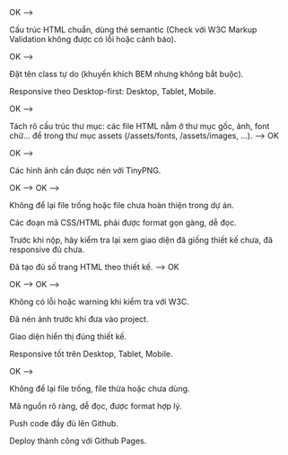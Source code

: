 <!-- Yêu cầu chung -->
<!-- Tạo repo tên: f8-zoom-module-1 --> OK -->
Cấu trúc HTML chuẩn, dùng thẻ semantic (Check với W3C Markup Validation không được có lỗi hoặc cảnh báo).

<!-- CSS dùng rem, đặt biến màu sắc, font chữ chuẩn thiết kế, áp dụng thêm transition phù hợp. --> OK -->

Đặt tên class tự do (khuyến khích BEM nhưng không bắt buộc).

Responsive theo Desktop-first: Desktop, Tablet, Mobile.

<!-- Không viết CSS inline hoặc nhúng <style> vào file HTML. --> OK -->

Tách rõ cấu trúc thư mục: các file HTML nằm ở thư mục gốc, ảnh, font chữ… để trong thư mục assets (/assets/fonts, /assets/images, …). --> OK

<!-- Ảnh sử dụng phải được tải về và lưu trong thư mục assets/images, không dùng link ảnh từ bên ngoài. --> OK -->

Các hình ảnh cần được nén với TinyPNG.

<!-- Xoá hết các file không liên quan, chỉ giữ lại những file cần thiết. --> OK -->

<!-- Đảm bảo đường dẫn tương đối hoạt động đúng khi deploy lên GitHub Pages (sử dụng ./ thay vì /). --> OK -->

Không để lại file trống hoặc file chưa hoàn thiện trong dự án.

Các đoạn mã CSS/HTML phải được format gọn gàng, dễ đọc.

Trước khi nộp, hãy kiểm tra lại xem giao diện đã giống thiết kế chưa, đã responsive đủ chưa.

<!-- Checklist trước khi nộp bài -->

Đã tạo đủ số trang HTML theo thiết kế. --> OK

<!-- Đã đặt đúng tên file như yêu cầu. --> OK -->

<!-- Đã chia folder đúng cấu trúc (assets/css, assets/images, …). --> OK  -->

Không có lỗi hoặc warning khi kiểm tra với W3C.

Đã nén ảnh trước khi đưa vào project.

Giao diện hiển thị đúng thiết kế.

Responsive tốt trên Desktop, Tablet, Mobile.

<!-- Không dùng ảnh từ link ngoài. --> OK -->

Không để lại file trống, file thừa hoặc chưa dùng.

Mã nguồn rõ ràng, dễ đọc, được format hợp lý.

Push code đầy đủ lên Github.

Deploy thành công với Github Pages.